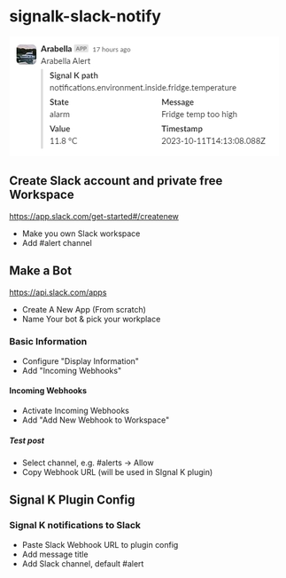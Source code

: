 # signalk-slack-notify
![Slack Alert](doc/slack_alert.jpg)

## Create Slack account and private free Workspace
https://app.slack.com/get-started#/createnew
- Make you own Slack workspace
- Add #alert channel
  
## Make a Bot
https://api.slack.com/apps
- Create A New App (From scratch)
- Name Your bot & pick your workplace

### Basic Information
- Configure "Display Information"
- Add "Incoming Webhooks"

#### Incoming Webhooks
- Activate Incoming Webhooks
- Add "Add New Webhook to Workspace"

##### Test post
- Select channel, e.g. #alerts -> Allow
- Copy Webhook URL (will be used in SIgnal K plugin)

## Signal K Plugin Config
### Signal K notifications to Slack
- Paste Slack Webhook URL to plugin config
- Add message title
- Add Slack channel, default #alert

